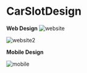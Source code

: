 # CarSlotDesign

**Web Design**
![website](https://user-images.githubusercontent.com/54769213/109085818-fb223c00-773c-11eb-8e22-ee0218935755.png)

![website2](https://user-images.githubusercontent.com/54769213/109085829-ffe6f000-773c-11eb-9c58-b998b0e13a36.png)

**Mobile Design**

![mobile](https://user-images.githubusercontent.com/54769213/109085839-04130d80-773d-11eb-92cd-56481f200bf1.png)
